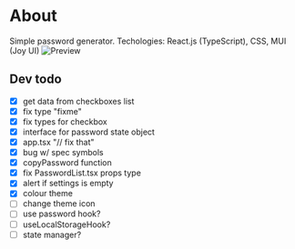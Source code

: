 # About

Simple password generator. Techologies: React.js (TypeScript), CSS, MUI (Joy UI)
![Preview](https://i.imgur.com/pArvfKz.png)

## Dev todo

- [x] get data from checkboxes list
- [x] fix type "fixme"
- [x] fix types for checkbox
- [x] interface for password state object
- [x] app.tsx "// fix that"
- [x] bug w/ spec symbols
- [x] copyPassword function
- [x] fix PasswordList.tsx props type
- [x] alert if settings is empty
- [x] colour theme
- [ ] change theme icon
- [ ] use password hook?
- [ ] useLocalStorageHook?
- [ ] state manager?
